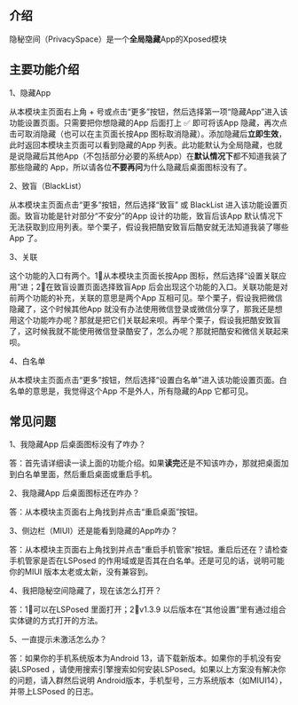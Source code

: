 ## 介绍

隐秘空间（PrivacySpace）是一个**全局隐藏**App的Xposed模块

## 主要功能介绍

1、隐藏App

从本模块主页面右上角 + 号或点击“更多”按钮，然后选择第一项“隐藏App”进入该功能设置页面。只需要把你想隐藏的App 后面打上 ✅ 即可将该App 隐藏，再次点击可取消隐藏（也可以在主页面长按App 图标取消隐藏）。添加隐藏后**立即生效**，此时返回本模块主页面可以看到隐藏的App 列表。此功能默认为全局隐藏，也就是说隐藏后其他App（不包括部分必要的系统App）在**默认情况下**都不知道我装了那些隐藏的 App，所以请各位**不要再问**为什么隐藏后桌面图标没有了。

2、致盲（BlackList）

从本模块主页面点击“更多”按钮，然后选择“致盲” 或 BlackList 进入该功能设置页面。致盲功能是针对部分“不安分”的App 设计的功能，致盲后该App 默认情况下无法获取到应用列表。举个栗子，假设我把酷安致盲后酷安就无法知道我装了哪些App 了。

3、关联

这个功能的入口有两个。1⃣从本模块主页面长按App 图标，然后选择“设置关联应用”进；2⃣️在致盲设置页面选择致盲App 后会出现这个功能的入口。关联功能是对前两个功能的补充，关联的意思是两个App 互相可见。举个栗子，假设我把微信隐藏了，这个时候其他App 就没有办法使用微信登录或微信分享了，那我还是想用这个功能咋办呢？那就是把它们关联起来呗。再举个栗子，假设我把酷安致盲了，这时候我就不能使用微信登录酷安了，怎么办呢？那就把酷安和微信关联起来呗。

4、白名单

从本模块主页面点击“更多”按钮，然后选择“设置白名单”进入该功能设置页面。白名单的意思是，我觉得这个App 不是外人，所有隐藏的App 它都可见。

## 常见问题

1、我隐藏App 后桌面图标没有了咋办？

答：首先请详细读一读上面的功能介绍。如果**读完**还是不知该咋办，那就把桌面加到白名单里面，然后重启桌面或重启手机。

2、我隐藏App 后桌面图标还在咋办？

答：从本模块主页面右上角找到并点击“重启桌面”按钮。

3、侧边栏（MIUI）还是能看到隐藏的App咋办？

答：从本模块主页面右上角找到并点击“重启手机管家”按钮。重启后还在？请检查手机管家是否在LSPosed 的作用域或是否其在白名单。还是可见的话，说明可能你的MIUI 版本太老或太新，没有兼容到。

4、我把隐秘空间隐藏了，现在该怎么打开？

答：1⃣️可以在LSPosed 里面打开；2⃣️v1.3.9 以后版本在“其他设置”里有通过组合实体键的方式打开的方法。

5、一直提示未激活怎么办？

答：如果你的手机系统版本为Android 13，请下载新版本。如果你的手机没有安装LSPosed ，请使用搜索引擎搜索如何安装LSPosed。如果以上方案没有解决你的问题，请入群然后说明 Android版本，手机型号，三方系统版本（如MIUI14），并带上LSPosed 的日志。


